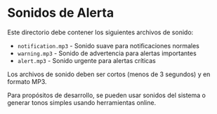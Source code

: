 # Sonidos de Alerta

Este directorio debe contener los siguientes archivos de sonido:

- `notification.mp3` - Sonido suave para notificaciones normales
- `warning.mp3` - Sonido de advertencia para alertas importantes
- `alert.mp3` - Sonido urgente para alertas críticas

Los archivos de sonido deben ser cortos (menos de 3 segundos) y en formato MP3.

Para propósitos de desarrollo, se pueden usar sonidos del sistema o generar tonos simples usando herramientas online.